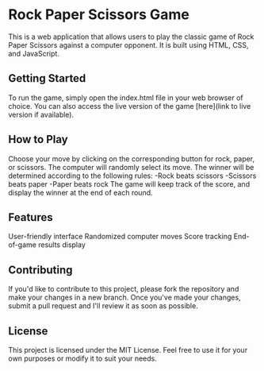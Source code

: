 # Rock Paper Scissors Game
This is a web application that allows users to play the classic game of Rock Paper Scissors against a computer opponent. It is built using HTML, CSS, and JavaScript.

## Getting Started
To run the game, simply open the index.html file in your web browser of choice. You can also access the live version of the game [here](link to live version if available).

## How to Play
Choose your move by clicking on the corresponding button for rock, paper, or scissors.
The computer will randomly select its move.
The winner will be determined according to the following rules:
    -Rock beats scissors
    -Scissors beats paper
    -Paper beats rock
The game will keep track of the score, and display the winner at the end of each round.
## Features
User-friendly interface
Randomized computer moves
Score tracking
End-of-game results display

## Contributing
If you'd like to contribute to this project, please fork the repository and make your changes in a new branch. Once you've made your changes, submit a pull request and I'll review it as soon as possible.

## License
This project is licensed under the MIT License. Feel free to use it for your own purposes or modify it to suit your needs.
